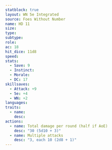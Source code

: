 ```yaml
---
statblock: true
layout: WN 5e Integrated
source: Foes Without Number
name: HD 11
size: 
type: 
subtype: 
role: 
ac: 18
hit_dice: 11d8
speed: 
stats:
  - Save: 9
  - Instinct: 
  - Morale:
  - DC: 17
skillsaves:
  - Attack: +9
  - 5e: +4
  - WN: +2
languages: 
traits:
  - name: 
    desc: 
actions:
  - name: Total damage per round (half if AoE)
    desc: "30 (5d10 + 3)"
  - name: Multiple attacks
    desc: "3, each 10 (2d8 + 1)"
---
```


